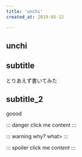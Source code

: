 ```yaml
---
title: 'unchi'
created_at: 2019-05-12

---
```


## unchi

## subtitle
 とりあえず書いてみた

## subtitle_2
goood

::: danger
click me
content
:::

::: warning
why?
what>
:::

::: spoiler click me
*content*
:::